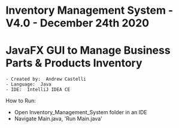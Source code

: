 Inventory Management System - V4.0 - December 24th 2020
=
# JavaFX GUI to Manage Business Parts & Products Inventory
    - Created by:  Andrew Castelli
    - Language:  Java
    - IDE:  IntelliJ IDEA CE

How to Run:
- Open Inventory_Management_System folder in an IDE
- Navigate Main.java, 'Run Main.java'
